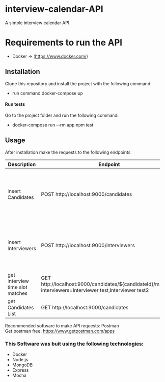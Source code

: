 # interview-calendar-API
A simple interview calendar API

# Requirements to run the API
* Docker -> (https://www.docker.com/)

## Installation
Clone this repository and install the project with the following command:
* run command docker-compose up

#### Run tests
Go to the project folder and run the following command:
* docker-compose run --rm app npm test

## Usage
After installation make the requests to the following endpoints:


| Description | Endpoint | Body |
|---------------------------------|-------------------------------------------------------------------------------------------------------------|------------------------------------------------------------------------------------------------------------------------------------------------------|
| insert Candidates | POST http://localhost:9000/candidates | {"name": "Candidate test", "availability": [   {"day":"2019/05/04", "from":"1pm", "to":"4pm"},   {"day":"2019/05/05", "from":"9am", "to":"2pm"}, ] } |
| insert Interviewers | POST http://localhost:9000/interviewers | {"name": "Interviewer test", "availability": [ {"day":"2019/05/04", "from":"2pm", "to":"3pm"}, {"day":"2019/05/05", "from":"8am", "to":"10am"} ] } |
| get interview time slot matches | GET http://localhost:9000/candidates/${candidateId}/matches?interviewers=Interviewer test,Interviewer test2 | Returns a list of availability |
| get Candidates List | GET http://localhost:9000/candidates | Returns a list of candidates |

Recommended software to make API requests: Postman<br>Get postman free: https://www.getpostman.com/apps


### This Software was buit using the following technologies:
- Docker
- Node.js
- MongoDB
- Express
- Mocha
